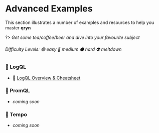 # Advanced Examples

This section illustrates a number of examples and resources to help you master **qryn**

?> _Get some tea/coffee/beer and dive into your favourite subject_

###### Difficulty Levels: 🟢 easy 🔵 medium ⚫ hard 👽 meltdown


### 🔎 LogQL
* 🔵 [LogQL Overview & Cheatsheet](guide/logql.md)

### 🔎 PromQL
* _coming soon_

### 🔎 Tempo
* _coming soon_
